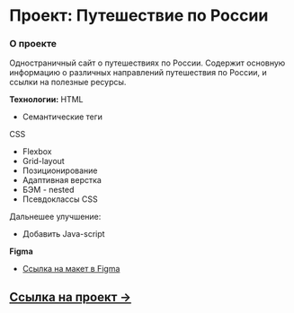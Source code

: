 # Проект: Путешествие по России

### О проекте
Одностраничный сайт о путешествиях по России. Содержит основную информацию о различных направлений путешествия по России, и ссылки на полезные ресурсы.

**Технологии:**
HTML
* Семантические теги

CSS
* Flexbox
* Grid-layout
* Позиционирование
* Адаптивная верстка
* БЭМ - nested
* Псевдоклассы CSS

Дальнешее улучшение:
* Добавить Java-script

**Figma**

* [Ссылка на макет в Figma](https://www.figma.com/file/5S2WSbEFL6awjVWJ0NWL8Q/Sprint-3_-Russia-_-desktop-mobile?node-id=28503%3A0)

## [Ссылка на проект &rarr;](https://andrewtyustin.github.io/russian-travel/index.html)

